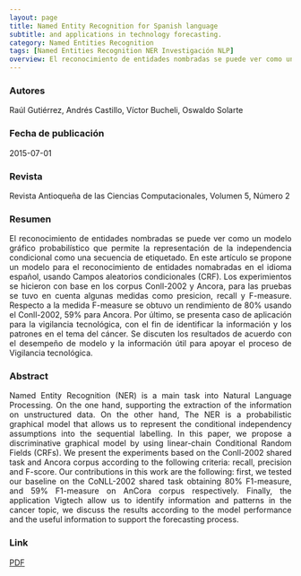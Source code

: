 ```yaml
---
layout: page
title: Named Entity Recognition for Spanish language
subtitle: and applications in technology forecasting.
category: Named Entities Recognition
tags: [Named Entities Recognition NER Investigación NLP]
overview: El reconocimiento de entidades nombradas se puede ver como un modelo gráfico probabilístico que permite la representación de la independencia condicional como una secuencia de etiquetad
---
```


### Autores
Raúl Gutiérrez, Andrés Castillo, Víctor Bucheli, Oswaldo Solarte

### Fecha de publicación
2015-07-01

### Revista
Revista Antioqueña de las Ciencias Computacionales, Volumen 5, Número 2

### Resumen
<p style='text-align: justify;'>
El reconocimiento de entidades nombradas se puede ver como un modelo gráfico probabilístico que permite la representación de la independencia condicional como una secuencia de etiquetado. En este artículo se propone un modelo para el reconocimiento de entidades nomabradas en el idioma español, usando Campos aleatorios condicionales (CRF). Los experimientos se hicieron con base en los corpus Conll-2002 y Ancora, para las pruebas se tuvo en cuenta algunas medidas como presicion, recall y F-measure. Respecto a la medida F-measure se obtuvo un rendimiento de 80% usando el Conll-2002, 59% para Ancora. Por último, se presenta caso de aplicación para la vigilancia tecnológica, con el fin de identificar la información y los patrones en el tema del cáncer. Se discuten los resultados de acuerdo con el desempeño de modelo y la información útil para apoyar el proceso de Vigilancia tecnológica.
</p>

### Abstract
<p style='text-align: justify;'>
Named Entity Recognition (NER) is a main task into Natural Language Processing. On the one hand, supporting the extraction of the information on unstructured data. On the other hand, The NER is a probabilistic graphical model that allows us to represent the conditional independency assumptions into the sequential labelling. In this paper, we propose a discriminative graphical model by using linear-chain Conditional Random Fields (CRFs). We present the experiments based on the Conll-2002 shared task and Ancora corpus according to the following criteria: recall, precision and F-score. Our contributions in this work are the following: first, we tested our baseline on the CoNLL-2002 shared task obtaining 80% F1-measure, and 59% F1-measure on AnCora corpus respectively. Finally, the application Vigtech allow us to identify information and patterns in the cancer topic, we discuss the results according to the model performance and the useful information to support the forecasting process.
</p>

### Link
[PDF](http://fundacioniai.org/raccis/v5n2/n9a6.pdf)
